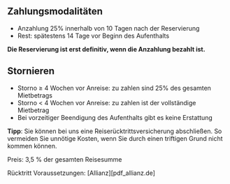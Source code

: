 
## Zahlungsmodalitäten

- Anzahlung 25% innerhalb von 10 Tagen nach der Reservierung
- Rest: spätestens 14 Tage vor Beginn des Aufenthalts

**Die Reservierung ist erst definitiv, wenn die Anzahlung bezahlt ist.**

## Stornieren

- Storno ≥ 4 Wochen vor Anreise: zu zahlen sind 25% des gesamten Mietbetrags
- Storno < 4 Wochen vor Anreise: zu zahlen ist der vollständige Mietbetrag
- Bei vorzeitiger Beendigung des Aufenthalts gibt es keine Erstattung

**Tipp**: Sie können bei uns eine Reiserücktrittsversicherung abschließen. So vermeiden Sie unnötige Kosten, wenn Sie durch einen triftigen Grund nicht kommen können.

Preis: 3,5 % der gesamten Reisesumme

Rücktritt Voraussetzungen: [Allianz][pdf_allianz.de]
